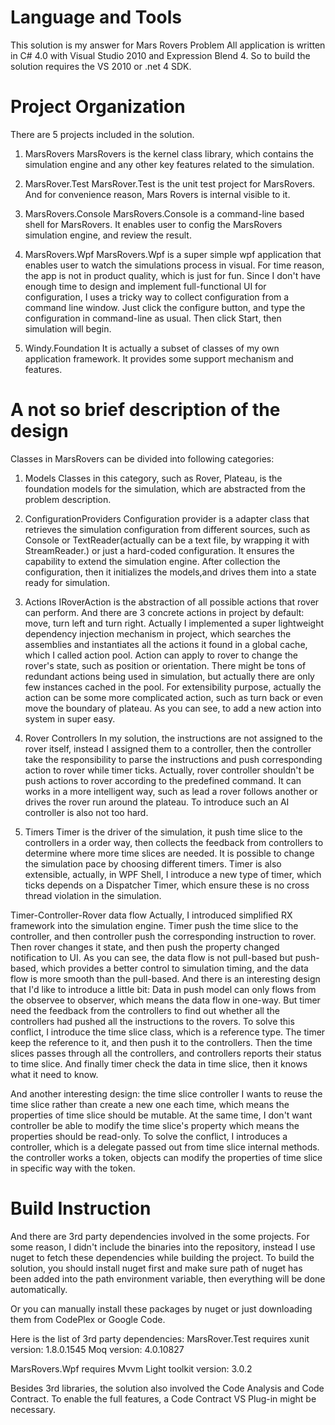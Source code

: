 Language and Tools
==========================
This solution is my answer for Mars Rovers Problem
All application is written in C# 4.0 with Visual Studio 2010 and Expression Blend 4.
So to build the solution requires the VS 2010 or .net 4 SDK.

Project Organization
===========================
There are 5 projects included in the solution.
1. MarsRovers
MarsRovers is the kernel class library, which contains the simulation engine and any
other key features related to the simulation.

2. MarsRover.Test
MarsRover.Test is the unit test project for MarsRovers. And for convenience reason,
Mars Rovers is internal visible to it.

3. MarsRovers.Console
MarsRovers.Console is a command-line based shell for MarsRovers. It enables user to
config the MarsRovers simulation engine, and review the result.

4. MarsRovers.Wpf
MarsRovers.Wpf is a super simple wpf application that enables user to watch the simulations
process in visual. For time reason, the app is not in product quality, which is just for fun.
Since I don't have enough time to design and implement full-functional UI for configuration,
I uses a tricky way to collect configuration from a command line window.
Just click the configure button, and type the configuration in command-line as usual.
Then click Start, then simulation will begin.

5. Windy.Foundation
It is actually a subset of classes of my own application framework. It provides some support
mechanism and features.

A not so brief description of the design
==================================================================
Classes in MarsRovers can be divided into following categories:
1. Models
Classes in this category, such as Rover, Plateau, is the foundation models for the simulation,
which are abstracted from the problem description.

2. ConfigurationProviders
Configuration provider is a adapter class that retrieves the simulation configuration from
different sources, such as Console or TextReader(actually can be a text file, by wrapping it
with StreamReader.) or just a hard-coded configuration. It ensures the capability to extend the
simulation engine.
After collection the configuration, then it initializes the models,and drives them into a state ready
for simulation.

3. Actions
IRoverAction is the abstraction of all possible actions that rover can perform. And there are 3 concrete
actions in project by default: move, turn left and turn right.
Actually I implemented a super lightweight dependency injection mechanism in project, which searches the
assemblies and instantiates all the actions it found in a global cache, which I called action pool.
Action can apply to rover to change the rover's state, such as position or orientation. There might be tons
of redundant actions being used in simulation, but actually there are only few instances cached in the pool.
For extensibility purpose, actually the action can be some more complicated action, such as turn back or even
move the boundary of plateau. As you can see, to add a new action into system in super easy.

4. Rover Controllers
In my solution, the instructions are not assigned to the rover itself, instead I assigned them to a controller,
then the controller take the responsibility to parse the instructions and push corresponding action to rover while
timer ticks.
Actually, rover controller shouldn't be push actions to rover according to the predefined command. It can works
in a more intelligent way, such as lead a rover follows another or drives the rover run around the plateau.
To introduce such an AI controller is also not too hard.

5. Timers
Timer is the driver of the simulation, it push time slice to the controllers in a order way, then collects the
feedback from controllers to determine where more time slices are needed.
It is possible to change the simulation pace by choosing different timers.
Timer is also extensible, actually, in WPF Shell, I introduce a new type of timer, which ticks depends on a
Dispatcher Timer, which ensure these is no cross thread violation in the simulation.

Timer-Controller-Rover data flow
Actually, I introduced simplified RX framework into the simulation
engine.
Timer push the time slice to the controller, and then controller push the corresponding instruction to rover.
Then rover changes it state, and then push the property changed notification to UI.
As you can see, the data flow is not pull-based but push-based, which provides a better control to simulation
timing, and the data flow is more smooth than the pull-based.
And there is an interesting design that I'd like to introduce a little bit:
Data in push model can only flows from the observee to observer, which means the data flow in one-way. But timer
need the feedback from the controllers to find out whether all the controllers had pushed all the instructions to
the rovers.
To solve this conflict, I introduce the time slice class, which is a reference type. The timer keep the reference
to it, and then push it to the controllers. Then the time slices passes through all the controllers, and controllers
reports their status to time slice. And finally timer check the data in time slice, then it knows what it need to know.

And another interesting design: the time slice controller
I wants to reuse the time slice rather than create a new one each time, which means the properties of time slice should
be mutable. At the same time, I don't want controller be able to modify the time slice's property
which means the properties should be read-only.
To solve the conflict, I introduces a controller, which is a delegate passed out from time slice internal methods.
the controller works a token, objects can modify the properties of time slice in specific way with the token.


Build Instruction
==========================
And there are 3rd party dependencies involved in the some projects.
For some reason, I didn't include the binaries into the repository, instead I use nuget
to fetch these dependencies while building the project.
To build the solution, you should install nuget first and make sure path of nuget has been
added into the path environment variable, then everything will be done automatically.

Or you can manually install these packages by nuget or just downloading them from CodePlex
or Google Code.

Here is the list of 3rd party dependencies:
MarsRover.Test requires
xunit version: 1.8.0.1545
Moq   version: 4.0.10827

MarsRovers.Wpf requires
Mvvm Light toolkit version: 3.0.2

Besides 3rd libraries, the solution also involved the Code Analysis and Code Contract.
To enable the full features, a Code Contract VS Plug-in might be necessary.

